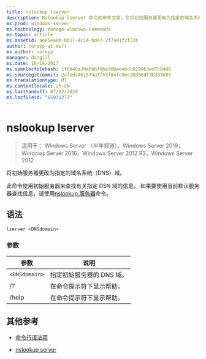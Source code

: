```yaml
---
title: nslookup lserver
description: Nslookup lserver 命令的参考文章，它将初始服务器更改为指定的域名系统（DNS）域。
ms.prod: windows-server
ms.technology: manage-windows-commands
ms.topic: article
ms.assetid: aee5ea0b-bb17-4c14-bde7-2f7a91f2f22b
author: coreyp-at-msft
ms.author: coreyp
manager: dongill
ms.date: 10/16/2017
ms.openlocfilehash: 1f8d40a39abb6f96e900aee6dc029963ed7c0486
ms.sourcegitcommit: 2afed2461574a3f53f84fc9ec28d86df3b335685
ms.translationtype: MT
ms.contentlocale: zh-CN
ms.lasthandoff: 07/02/2020
ms.locfileid: "85931277"
---
```

# <a name="nslookup-lserver"></a>nslookup lserver

> 适用于： Windows Server （半年频道），Windows Server 2019，Windows Server 2016，Windows Server 2012 R2，Windows Server 2012

将初始服务器更改为指定的域名系统（DNS）域。

此命令使用初始服务器来查找有关指定 DSN 域的信息。 如果要使用当前默认服务器查找信息，请使用[nslookup 服务器](nslookup-server.md)命令。

## <a name="syntax"></a>语法

```
lserver <DNSdomain>
```

### <a name="parameters"></a>参数

| 参数 | 说明 |
| --------- | ----------- |
| `<DNSdomain>` | 指定初始服务器的 DNS 域。 |
| /? | 在命令提示符下显示帮助。 |
| /help | 在命令提示符下显示帮助。 |

## <a name="additional-references"></a>其他参考

- [命令行语法项](command-line-syntax-key.md)

- [nslookup server](nslookup-server.md)
